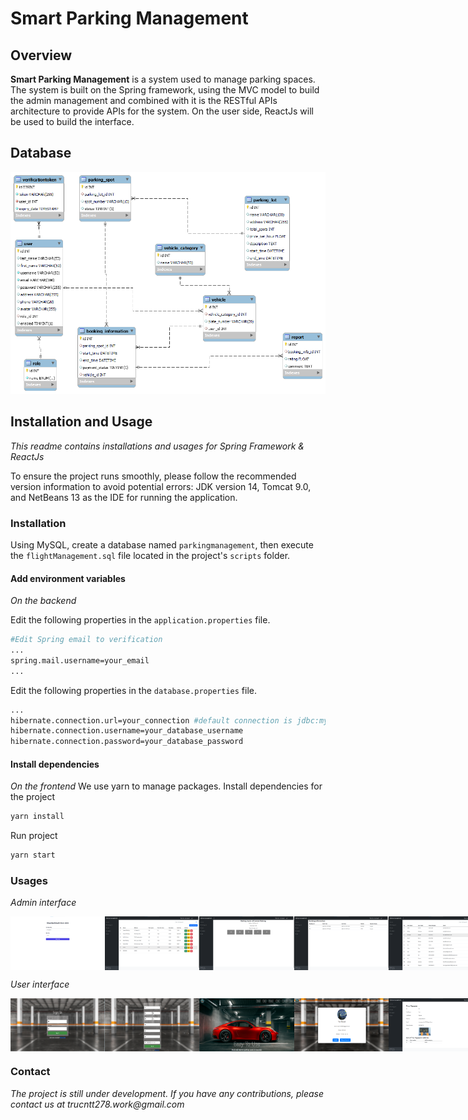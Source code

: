 # Smart Parking Management

## Overview

**Smart Parking Management** is a system used to manage parking spaces. The system is built on the Spring framework, using the MVC model to build the admin management and combined with it is the RESTful APIs architecture to provide APIs for the system. On the user side, ReactJs will be used to build the interface.

## Database

<p align="center">
<img src="./images/database.png">
</p>

## Installation and Usage

_This readme contains installations and usages for Spring Framework & ReactJs_

To ensure the project runs smoothly, please follow the recommended version information to avoid potential errors: JDK version 14, Tomcat 9.0, and NetBeans 13 as the IDE for running the application.

### Installation

Using MySQL, create a database named `parkingmanagement`, then execute the `flightManagement.sql` file located in the project's `scripts` folder.

#### Add environment variables

_On the backend_

Edit the following properties in the `application.properties` file.

```bash
#Edit Spring email to verification
...
spring.mail.username=your_email
...
```

Edit the following properties in the `database.properties` file.

```bash
...
hibernate.connection.url=your_connection #default connection is jdbc:mysql://localhost:3306/your_database_name
hibernate.connection.username=your_database_username
hibernate.connection.password=your_database_password
```

#### Install dependencies

_On the frontend_
We use yarn to manage packages.
Install dependencies for the project

```bash
yarn install
```

Run project

```bash
yarn start
```

### Usages

_Admin interface_

<div style="display: flex; justify-content: space-between;">
  <img src="./images/loginAdmin.png" width="30%">
  <img src="./images/homepage.png" width="30%">
  <img src="./images/parkingSpotsList.png" width="30%">
  <img src="./images/bookingInfo.png" width="30%">
  <img src="./images/userList.png" width="30%">
  <img src="./images/userInfo.png" width="30%">
</div>

_User interface_

<div style="display: flex; justify-content: space-between;">
  <img src="./images/login.png" width="30%">
  <img src="./images/register.png" width="30%">
  <img src="./images/home.png" width="30%">
  <img src="./images/account.png" width="30%">
  <img src="./images/userInfo.png" width="30%">
  <img src="./images/listparkinglot.png" width="30%">
  <img src="./images/ticket.png" width="30%">
  <img src="./images/book1.png" width="30%">
  <img src="./images/book2.png" width="30%">
</div>

### Contact

_The project is still under development. If you have any contributions, please contact us at trucntt278.work@gmail.com_
